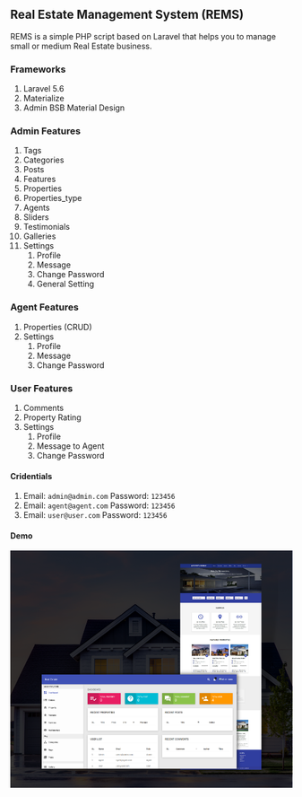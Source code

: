 ## Real Estate Management System (REMS)
REMS is a simple PHP script based on Laravel that helps you to manage small or medium Real Estate business.

### Frameworks
1. Laravel 5.6
2. Materialize
3. Admin BSB Material Design

### Admin Features
1. Tags
2. Categories
3. Posts
4. Features
5. Properties
6. Properties_type
7. Agents 
8. Sliders
9. Testimonials
10. Galleries
11. Settings
    1. Profile
    2. Message
    3. Change Password
    4. General Setting

### Agent Features
1. Properties (CRUD)
2. Settings
    1. Profile
    2. Message
    3. Change Password

### User Features
1. Comments
2. Property Rating
3. Settings
    1. Profile
    2. Message to Agent
    3. Change Password

#### Cridentials
01. 
    Email: `admin@admin.com` 
    Password: `123456`
02. 
    Email: `agent@agent.com` 
    Password: `123456`
03. 
    Email: `user@user.com` 
    Password: `123456`

#### Demo

![Example Image](https://github.com/rimadjamaa/Real-estate/blob/main/public/demo/_.png)


